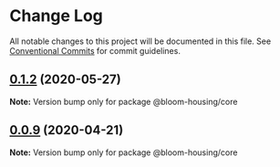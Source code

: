 # Change Log

All notable changes to this project will be documented in this file.
See [Conventional Commits](https://conventionalcommits.org) for commit guidelines.

## [0.1.2](https://github.com/bloom-housing/bloom/compare/v0.1.1...v0.1.2) (2020-05-27)

**Note:** Version bump only for package @bloom-housing/core





## [0.0.9](https://github.com/bloom-housing/bloom/compare/v0.0.2...v0.0.9) (2020-04-21)

**Note:** Version bump only for package @bloom-housing/core
